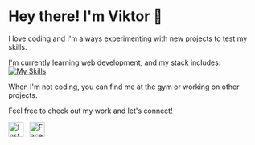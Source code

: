 # Hey there! I'm Viktor 👋

I love coding and I'm always experimenting with new projects to test my skills.

I'm currently learning web development, and my stack includes:
<br>
[![My Skills](https://skillicons.dev/icons?i=ubuntu,webpack,js,html,css)](https://skillicons.dev)

When I'm not coding, you can find me at the gym or working on other projects.

Feel free to check out my work and let's connect!

[<img src="https://upload.wikimedia.org/wikipedia/commons/a/a5/Instagram_icon.png" alt="Instagram" width="30" height="30" />](https://www.instagram.com/vaskov555/)
&nbsp;
[<img src="https://upload.wikimedia.org/wikipedia/commons/1/1b/Facebook_icon.svg" alt="Facebook" width="30" height="30" />](https://www.facebook.com/viktor.vaskov.7/)
